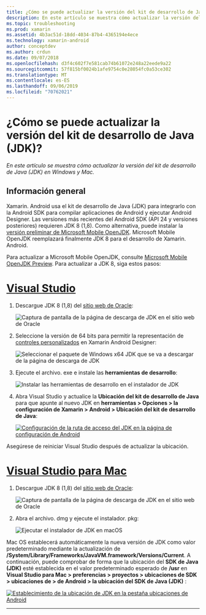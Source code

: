 ```yaml
---
title: ¿Cómo se puede actualizar la versión del kit de desarrollo de Java (JDK)?
description: En este artículo se muestra cómo actualizar la versión del kit de desarrollo de Java (JDK) en Windows y Mac.
ms.topic: troubleshooting
ms.prod: xamarin
ms.assetid: 4b3ac51d-18dd-4034-87b4-4365194e4ece
ms.technology: xamarin-android
author: conceptdev
ms.author: crdun
ms.date: 09/07/2018
ms.openlocfilehash: d3f4c602f7e581cab74b61072e248a22eede9a22
ms.sourcegitcommit: 57f815bf0024b1afe9754c0e28054fc0a53ce302
ms.translationtype: MT
ms.contentlocale: es-ES
ms.lasthandoff: 09/06/2019
ms.locfileid: "70762021"
---
```

# <a name="how-do-i-update-the-java-development-kit-jdk-version"></a>¿Cómo se puede actualizar la versión del kit de desarrollo de Java (JDK)?

_En este artículo se muestra cómo actualizar la versión del kit de desarrollo de Java (JDK) en Windows y Mac._

## <a name="overview"></a>Información general

Xamarin. Android usa el kit de desarrollo de Java (JDK) para integrarlo con la Android SDK para compilar aplicaciones de Android y ejecutar Android Designer. Las versiones más recientes del Android SDK (API 24 y versiones posteriores) requieren JDK 8 (1,8). Como alternativa, puede instalar la [versión preliminar de Microsoft Mobile OpenJDK](~/android/get-started/installation/openjdk.md). Microsoft Mobile OpenJDK reemplazará finalmente JDK 8 para el desarrollo de Xamarin. Android.

Para actualizar a Microsoft Mobile OpenJDK, consulte [Microsoft Mobile OpenJDK Preview](~/android/get-started/installation/openjdk.md). Para actualizar a JDK 8, siga estos pasos:

# <a name="visual-studiotabwindows"></a>[Visual Studio](#tab/windows)

1. Descargue JDK 8 (1,8) del [sitio web de Oracle](https://www.oracle.com/technetwork/java/javase/downloads/index.html):

    ![Captura de pantalla de la página de descarga de JDK en el sitio web de Oracle](update-jdk-images/image1.png)

2. Seleccione la versión de 64 bits para permitir la representación de [controles personalizados](https://github.com/xamarin/release-notes-archive/blob/master/release-notes/vs/xamarin.vs_4/xamarin.vs_4.2/index.md#androiddesignercustomcontrols) en Xamarin Android Designer:

    ![Seleccionar el paquete de Windows x64 JDK que se va a descargar de la página de descarga de JDK](update-jdk-images/image2.png)

3. Ejecute el archivo. exe e instale las **herramientas de desarrollo**:

    ![Instalar las herramientas de desarrollo en el instalador de JDK](update-jdk-images/image3.png)

4. Abra Visual Studio y actualice la **Ubicación del kit de desarrollo de Java** para que apunte al nuevo JDK en **herramientas > Opciones > la configuración de Xamarin > Android > Ubicación del kit de desarrollo de Java**:

    [![Configuración de la ruta de acceso del JDK en la página de configuración de Android](update-jdk-images/image4-sml.png)](update-jdk-images/image4.png#lightbox)

Asegúrese de reiniciar Visual Studio después de actualizar la ubicación.

# <a name="visual-studio-for-mactabmacos"></a>[Visual Studio para Mac](#tab/macos)

1. Descargue JDK 8 (1,8) del [sitio web de Oracle](https://www.oracle.com/technetwork/java/javase/downloads/index.html):

    ![Captura de pantalla de la página de descarga de JDK en el sitio web de Oracle](update-jdk-images/image1.png)

2. Abra el archivo. dmg y ejecute el instalador. pkg:

    ![Ejecutar el instalador de JDK en macOS](update-jdk-images/image5.png)

Mac OS establecerá automáticamente la nueva versión de JDK como valor predeterminado mediante la actualización de **/System/Library/Frameworks/JavaVM.framework/Versions/Current**. A continuación, puede comprobar de forma que la ubicación del **SDK de Java (JDK)** esté establecida en el valor predeterminado esperado de **/usr** en **Visual Studio para Mac > preferencias > proyectos > ubicaciones de SDK > ubicaciones de > de Android > la ubicación del SDK de Java (JDK)** :

[![Establecimiento de la ubicación de JDK en la pestaña ubicaciones de Android](update-jdk-images/image6-sml.png)](update-jdk-images/image6.png#lightbox)

-----
